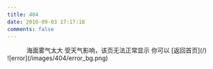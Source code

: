 ```yaml
---
title: 404
date: 2016-09-03 17:17:18
comments: false
---
```

<center>
海面雾气太大
受天气影响，该页无法正常显示
你可以 [返回首页](/)
</center>
![error](/images/404/error_bg.png)
